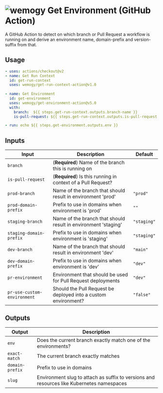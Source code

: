 # ![wemogy](https://wemogyimages.blob.core.windows.net/logos/wemogy-github-tiny.png) Get Environment (GitHub Action)

A GitHub Action to detect on which branch or Pull Request a workflow is running on and derive an environment name, domain-prefix and version-suffix from that.

## Usage

```yaml
- uses: actions/checkout@v2
- name: Get Run Context
  id: get-run-context
  uses: wemogy/get-run-context-action@v1.0
        
- name: Get Environment
  id: get-environment
  uses: wemogy/get-environment-action@v5.0
  with:
    branch:  ${{ steps.get-run-context.outputs.branch-name }}
    is-pull-request: ${{ steps.get-run-context.outputs.is-pull-request }}

- run: echo ${{ steps.get-environment.outputs.env }}
```

## Inputs

| Input                       | Description                                                    | Default     |
| --------------------------- | -------------------------------------------------------------- | ----------- |
| `branch`                    | (**Required**) Name of the branch this is running on           |             |
| `is-pull-request`           | (**Required**) Is this running in context of a Pull Request?   |             |
| `prod-branch`               | Name of the branch that should result in environment 'prod'    | `"prod"`    |
| `prod-domain-prefix`        | Prefix to use in domains when environment is 'prod'            | `""`        |
| `staging-branch`            | Name of the branch that should result in environment 'staging' | `"staging"` |
| `staging-domain-prefix`     | Prefix to use in domains when environment is 'staging'         | `"staging"` |
| `dev-branch`                | Name of the branch that should result in environment 'dev'     | `"main"`    |
| `dev-domain-prefix`         | Prefix to use in domains when environment is 'dev'             | `"dev"`     |
| `pr-environment`            | Environment that should be used for Pull Request deployments   | `"dev"`     |
| `pr-use-custom-environment` | Should the Pull Request be deployed into a custom environment? | `"false"`   |

## Outputs

| Output          | Description                                                                               |
| --------------- | ----------------------------------------------------------------------------------------- |
| `env`           | Does the current branch exactly match one of the environments?                            |
| `exact-match`   | The current branch exactly matches                                                        |
| `domain-prefix` | Prefix to use in domains                                                                  |
| `slug`          | Environment slug to attach as suffix to versions and resources like Kubernetes namespaces |

